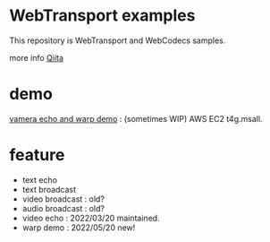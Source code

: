 # WebTransport examples

This repository is WebTransport and WebCodecs samples.

more info [Qiita](https://qiita.com/alivelime/items/70d06a2bb8da697066ff)

# demo

[vamera echo and warp demo](https://demo-webtrans.tokishirazu.llc/) : (sometimes WIP)
AWS EC2 t4g.msall.

# feature

- text echo
- text broadcast
- video broadcast : old?
- audio broadcast : old?
- video echo : 2022/03/20 maintained.
- warp demo : 2022/05/20 new!
